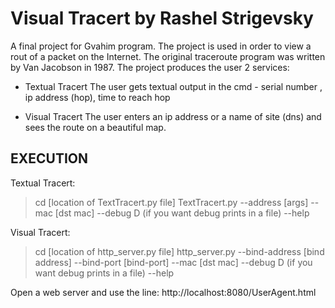 
Visual Tracert
by Rashel Strigevsky
=========================
A final project for Gvahim program. The project is used in order to view a rout of a packet on the Internet.
The original traceroute program was written by Van Jacobson in 1987.
The project produces the user 2 services:
 - Textual Tracert
       The user gets textual output in the cmd - 
       serial number , ip address (hop), time to reach hop

 - Visual Tracert
       The user enters an ip address or a name of site (dns) and sees the route on a beautiful map.

EXECUTION
---------
Textual Tracert:

> cd [location of TextTracert.py file]
> TextTracert.py --address [args]
--mac [dst mac]
--debug D   (if you want debug prints in a file)
--help

Visual Tracert:

> cd [location of http_server.py file]
> http_server.py
--bind-address [bind address]
--bind-port [bind-port]
--mac [dst mac]
--debug D   (if you want debug prints in a file)
--help

Open a web server and use the line:
http://localhost:8080/UserAgent.html
